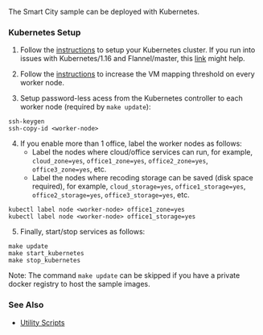 
The Smart City sample can be deployed with Kubernetes. 

### Kubernetes Setup

1. Follow the [instructions](https://kubernetes.io/docs/setup) to setup your Kubernetes cluster. If you run into issues with Kubernetes/1.16 and Flannel/master, this [link](https://stackoverflow.com/questions/58024643/kubernetes-master-node-not-ready-state) might help.

2. Follow the [instructions](https://www.elastic.co/guide/en/elasticsearch/reference/6.8/vm-max-map-count.html) to increase the VM mapping threshold on every worker node.

3. Setup password-less acess from the Kubernetes controller to each worker node (required by ```make update```):   

```
ssh-keygen
ssh-copy-id <worker-node>
```

4. If you enable more than 1 office, label the worker nodes as follows:    
    - Label the nodes where cloud/office services can run, for example, ```cloud_zone=yes```, ```office1_zone=yes```, ```office2_zone=yes```, ```office3_zone=yes```, etc.
    - Label the nodes where recoding storage can be saved (disk space required), for example, ```cloud_storage=yes```, ```office1_storage=yes```, ```office2_storage=yes```, ```office3_storage=yes```, etc.

```
kubectl label node <worker-node> office1_zone=yes
kubectl label node <worker-node> office1_storage=yes
```

5. Finally, start/stop services as follows:   

```
make update
make start_kubernetes
make stop_kubernetes
```

Note: The command ```make update``` can be skipped if you have a private docker registry to host the sample images.  

### See Also 

- [Utility Scripts](../../doc/script.md)   

